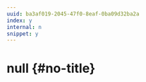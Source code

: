 ```yaml
---
uuid: ba3af019-2045-47f0-8eaf-0ba09d32ba2a
index: y
internal: n
snippet: y
---
```


# null {#no-title}

